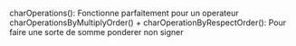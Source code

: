 charOperations(): Fonctionne parfaitement pour un operateur
charOperationsByMultiplyOrder() + charOperationByRespectOrder(): Pour faire une sorte de somme ponderer non signer 
